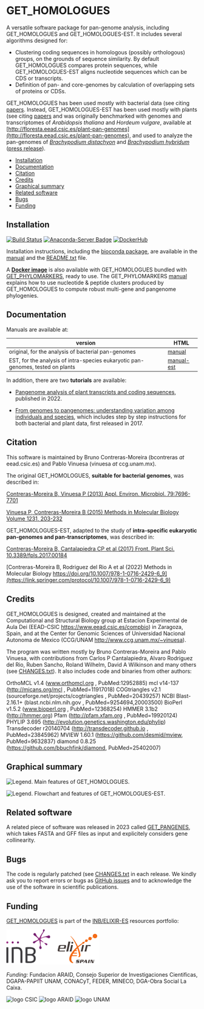 # GET_HOMOLOGUES 

A versatile software package for pan-genome analysis, including GET_HOMOLOGUES and GET_HOMOLOGUES-EST. It includes several algorithms designed for:
 * Clustering coding sequences in homologous (possibly orthologous) groups, on the grounds of sequence similarity. By default GET_HOMOLOGUES compares protein sequences, while GET_HOMOLOGUES-EST aligns nucleotide sequences which can be CDS or transcripts.
 * Definition of pan- and core-genomes by calculation of overlapping sets of proteins or CDSs.

GET_HOMOLOGUES has been used mostly with bacterial data (see citing 
[papers](https://scholar.google.es/scholar?start=0&hl=en&as_sdt=2005&cites=5259912818944685430). 
Instead, GET_HOMOLOGUES-EST has been used mostly with plants (see citing
[papers](https://scholar.google.es/scholar?oi=bibs&hl=en&cites=14330917787074873427&as_sdt=5) and 
was originally benchmarked with genomes and transcriptomes of *Arabidopsis thaliana* and *Hordeum vulgare*, 
available at [http://floresta.eead.csic.es/plant-pan-genomes](http://floresta.eead.csic.es/plant-pan-genomes), 
and used to analyze the pan-genomes of [*Brachypodium distachyon*](https://brachypan.jgi.doe.gov) and 
[*Brachypodium hybridum*](http://floresta.eead.csic.es/plant-pan-genomes/Bhybridum) ([press release](https://jgi.doe.gov/more-the-merrier-making-case-for-plant-pan-genomes)).

- [Installation](#installation)
- [Documentation](#documentation)
- [Citation](#citation)
- [Credits](#rredits)
- [Graphical summary](#graphical-summary)
- [Related software](#related-software)
- [Bugs](#bugs)
- [Funding](#funding)

## Installation

[![Build Status](https://app.travis-ci.com/eead-csic-compbio/get_homologues.svg?branch=master)](https://app.travis-ci.com/eead-csic-compbio/get_homologues)
[![Anaconda-Server Badge](https://anaconda.org/bioconda/get_homologues/badges/version.svg)](https://anaconda.org/bioconda/get_homologues)
[![DockerHub](https://badgen.net/badge/icon/docker?icon=docker&label)](https://hub.docker.com/r/csicunam/get_homologues)

Installation instructions, including the [bioconda package](https://anaconda.org/bioconda/get_homologues), are available in the
[manual](http://eead-csic-compbio.github.io/get_homologues/manual/manual.html#SECTION00030000000000000000)
and the [README.txt](./README.txt) file.

A **[Docker image](https://hub.docker.com/r/csicunam/get_homologues)** is also available with GET_HOMOLOGUES
bundled with [GET_PHYLOMARKERS](https://github.com/vinuesa/get_phylomarkers), ready to use.
The GET_PHYLOMARKERS [manual](https://vinuesa.github.io/get_phylomarkers)
explains how to use nucleotide & peptide clusters produced by GET_HOMOLOGUES to compute robust multi-gene and pangenome phylogenies.

## Documentation

Manuals are available at:

|version|HTML|
|-------|----|
|original, for the analysis of bacterial pan-genomes|[manual](http://eead-csic-compbio.github.io/get_homologues/manual/)|
|EST, for the analysis of intra-species eukaryotic pan-genomes, tested on plants|[manual-est](http://eead-csic-compbio.github.io/get_homologues/manual-est/)|

In addition, there are two **tutorials** are available:

* [Pangenome analysis of plant transcripts and coding sequences](http://eead-csic-compbio.github.io/get_homologues/plant_pangenome/protocol.html), published in 2022.

* [From genomes to pangenomes: understanding variation among individuals and species](http://eead-csic-compbio.github.io/get_homologues/tutorial/pangenome_tutorial.html), which includes step by step instructions for both bacterial and plant data, first released in 2017.

## Citation

This software is maintained by Bruno Contreras-Moreira (bcontreras _at_ eead.csic.es) and Pablo Vinuesa (vinuesa _at_ ccg.unam.mx).

The original GET_HOMOLOGUES, **suitable for bacterial genomes**, was described in:

[Contreras-Moreira B, Vinuesa P (2013) Appl. Environ. Microbiol. 79:7696-7701](http://aem.asm.org/content/79/24/7696.long)

[Vinuesa P, Contreras-Moreira B (2015) Methods in Molecular Biology Volume 1231, 203-232](http://link.springer.com/protocol/10.1007%2F978-1-4939-1720-4_14)

GET_HOMOLOGUES-EST, adapted to the study of **intra-specific eukaryotic pan-genomes and pan-transcriptomes**, was described in:

[Contreras-Moreira B, Cantalapiedra CP et al (2017) Front. Plant Sci. 10.3389/fpls.2017.00184](http://journal.frontiersin.org/article/10.3389/fpls.2017.00184/full)

[Contreras-Moreira B, Rodriguez del Rio A et al (2022) Methods in Molecular Biology https://doi.org/10.1007/978-1-0716-2429-6_9](https://link.springer.com/protocol/10.1007/978-1-0716-2429-6_9)

## Credits 

GET_HOMOLOGUES is designed, created and maintained at the Computational and 
Structural Biology group at Estacion Experimental de Aula Dei (EEAD-CSIC 
https://www.eead.csic.es/compbio) in Zaragoza, Spain, and at the Center for 
Genomic Sciences of Universidad Nacional Autonoma de Mexico (CCG/UNAM 
http://www.ccg.unam.mx/~vinuesa).

The program was written mostly by Bruno Contreras-Moreira and Pablo Vinuesa,
with contributions from Carlos P Cantalapiedra, Alvaro Rodriguez del Rio, Ruben
Sancho, Roland Wilhelm, David A Wilkinson and many others (see [CHANGES.txt](./CHANGES.txt)). 
It also includes code and binaries from other authors:

 OrthoMCL v1.4 (www.orthomcl.org , PubMed:12952885)
 mcl v14-137 (http://micans.org/mcl , PubMed=11917018)
 COGtriangles v2.1 (sourceforge.net/projects/cogtriangles , PubMed=20439257)
 NCBI Blast-2.16.1+ (blast.ncbi.nlm.nih.gov , PubMed=9254694,20003500)
 BioPerl v1.5.2 (www.bioperl.org , PubMed=12368254)
 HMMER 3.1b2 (http://hmmer.org)
 Pfam (http://pfam.xfam.org , PubMed=19920124)
 PHYLIP 3.695 (http://evolution.genetics.washington.edu/phylip) 
 Transdecoder r20140704 (http://transdecoder.github.io , PubMed=23845962)
 MVIEW 1.60.1 (https://github.com/desmid/mview, PubMed=9632837)
 diamond 0.8.25 (https://github.com/bbuchfink/diamond, PubMed=25402007)

## Graphical summary

![**Legend.** Main features of GET_HOMOLOGUES.](./pics/summary.jpg)

![**Legend.** Flowchart and features of GET_HOMOLOGUES-EST.](./pics/EST.jpg)

## Related software

A related piece of software was released in 2023 called [GET_PANGENES](https://github.com/Ensembl/plant-scripts/tree/master/pangenes),
which takes FASTA and GFF files as input and explicitely considers gene collinearity.

## Bugs

The code is regularly patched (see [CHANGES.txt](./CHANGES.txt) in each release. We kindly ask you to report errors or bugs as 
[GitHub issues](https://github.com/eead-csic-compbio/get_homologues/issues)
and to acknowledge the use of the software in scientific publications.

## Funding

[GET_HOMOLOGUES](https://bio.tools/get_homologues) is part of the [INB/ELIXIR-ES](https://inb-elixir.es) resources portfolio:

![logo_ELIXIRES](pics/logoELIXIRES.png)

*Funding:* Fundacion ARAID, Consejo Superior de Investigaciones Cientificas, DGAPA-PAPIIT UNAM, CONACyT, FEDER, MINECO, DGA-Obra Social La Caixa.

![logo CSIC](pics/logoCSIC.png) ![logo ARAID](pics/logoARAID.gif) ![logo UNAM](pics/logoUNAM.png)


